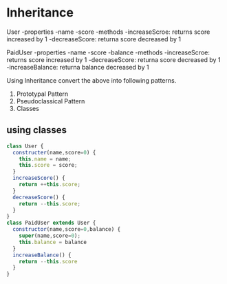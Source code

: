 # Inheritance

User
  -properties
    -name
    -score
  -methods
    -increaseScroe: returns score increased by 1
    -decreaseScore: returna score decreased by 1

PaidUser
  -properties
    -name
    -score
    -balance
  -methods
    -increaseScroe: returns score increased by 1
    -decreaseScore: returna score decreased by 1
    -increaseBalance: returna balance decreased by 1

Using Inheritance convert the above into following patterns.

1. Prototypal Pattern
2. Pseudoclassical Pattern
3. Classes

## using classes
```js
class User {
  constructer(name,score=0) {
    this.name = name;
    this.score = score;
  }
  increaseScore() {
    return ++this.score;
  }
  decreaseScore() {
    return --this.score;
  }
}
class PaidUser extends User {
  constructor(name,score=0,balance) {
    super(name,score=0);
    this.balance = balance
  }
  increaseBalance() {
    return --this.score
  }
}
```